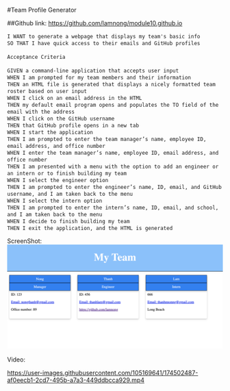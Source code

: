 #Team Profile Generator 

##Github link: https://github.com/lamnong/module10.github.io

```AS A manager
I WANT to generate a webpage that displays my team's basic info
SO THAT I have quick access to their emails and GitHub profiles

Acceptance Criteria

GIVEN a command-line application that accepts user input
WHEN I am prompted for my team members and their information
THEN an HTML file is generated that displays a nicely formatted team roster based on user input
WHEN I click on an email address in the HTML
THEN my default email program opens and populates the TO field of the email with the address
WHEN I click on the GitHub username
THEN that GitHub profile opens in a new tab
WHEN I start the application
THEN I am prompted to enter the team manager’s name, employee ID, email address, and office number
WHEN I enter the team manager’s name, employee ID, email address, and office number
THEN I am presented with a menu with the option to add an engineer or an intern or to finish building my team
WHEN I select the engineer option
THEN I am prompted to enter the engineer’s name, ID, email, and GitHub username, and I am taken back to the menu
WHEN I select the intern option
THEN I am prompted to enter the intern’s name, ID, email, and school, and I am taken back to the menu
WHEN I decide to finish building my team
THEN I exit the application, and the HTML is generated
```


ScreenShot:
![html screenshot](image/Screen%20Shot%202022-06-19%20at%203.09.15%20PM.png)

Video: 


https://user-images.githubusercontent.com/105169641/174502487-af0eecb1-2cd7-495b-a7a3-449ddbcca929.mp4

